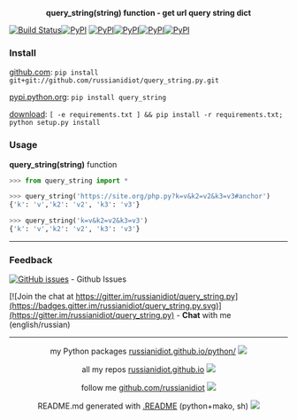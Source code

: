 <p align="center">
	<b>query_string(string) function - get url query string dict</b>
</p>

[![Build Status](https://travis-ci.org/russianidiot/query_string.py.svg?branch=master)](https://travis-ci.org/russianidiot/query_string.py)[![PyPI](https://img.shields.io/pypi/v/query_string.svg)](https://pypi.python.org/pypi/query_string)
[![PyPI](https://img.shields.io/pypi/pyversions/query_string.svg)](https://pypi.python.org/pypi/query_string)[![PyPI](https://img.shields.io/pypi/dm/query_string.svg)](https://pypi.python.org/pypi/query_string)[![PyPI](https://img.shields.io/pypi/dw/query_string.svg)](https://pypi.python.org/pypi/query_string)[![PyPI](https://img.shields.io/pypi/dd/query_string.svg)](https://pypi.python.org/pypi/query_string)

	

### Install

[github.com](http://github.com/russianidiot/query_string.py):
`pip install git+git://github.com/russianidiot/query_string.py.git`

[pypi.python.org](https://pypi.python.org/pypi/query_string/): `pip install query_string`

[download](https://github.com/russianidiot/query_string.py/archive/master.zip): `[ -e requirements.txt ] && pip install -r requirements.txt; python setup.py install`

	

	

	

### Usage

**query_string(string)** function

```python
>>> from query_string import *

>>> query_string('https://site.org/php.py?k=v&k2=v2&k3=v3#anchor')
{'k': 'v','k2': 'v2', 'k3': 'v3'}

>>> query_string('k=v&k2=v2&k3=v3')
{'k': 'v','k2': 'v2', 'k3': 'v3'}
```

* * *

### Feedback

[![GitHub issues](https://img.shields.io/github/issues/russianidiot/query_string.py.svg)](https://github.com/russianidiot/query_string.py/issues) - Github Issues

[![Join the chat at https://gitter.im/russianidiot/query_string.py](https://badges.gitter.im/russianidiot/query_string.py.svg)](https://gitter.im/russianidiot/query_string.py) - **Chat** with me (english/russian) 

* * *

<p align="center">
my Python packages <a href="http://russianidiot.github.io/python/">russianidiot.github.io/python/</a>
<img src="http://russianidiot.github.io/images/python/16.png" />
</p>

<p align="center">
	all my repos <a href="http://russianidiot.github.io/">russianidiot.github.io</a> <img src="http://russianidiot.github.io/images/star/16.png" />
</p>

<p align="center">
	follow me <a href="http://github.com/russianidiot">github.com/russianidiot</a>
<img src="http://russianidiot.github.io/images/github/16.png" />
</p>

<p align="center">
	README.md generated with <a href="https://github.com/russianidiot-dotfiles/.README">.README</a> (python+mako, sh)
<img src="http://russianidiot.github.io/images/book/16.png">
</p>